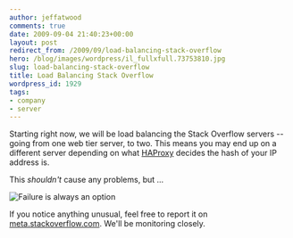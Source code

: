 ```yaml
---
author: jeffatwood
comments: true
date: 2009-09-04 21:40:23+00:00
layout: post
redirect_from: /2009/09/load-balancing-stack-overflow
hero: /blog/images/wordpress/il_fullxfull.73753810.jpg
slug: load-balancing-stack-overflow
title: Load Balancing Stack Overflow
wordpress_id: 1929
tags:
- company
- server
---
```



Starting right now, we will be load balancing the Stack Overflow servers -- going from one web tier server, to two. This means you may end up on a different server depending on what [HAProxy](http://haproxy.1wt.eu/) decides the hash of your IP address is.



This _shouldn't_ cause any problems, but ...



![Failure is always an option](/blog/images/wordpress/il_fullxfull.73753810.jpg)



If you notice anything unusual, feel free to report it on [meta.stackoverflow.com](http://meta.stackoverflow.com). We'll be monitoring closely.

